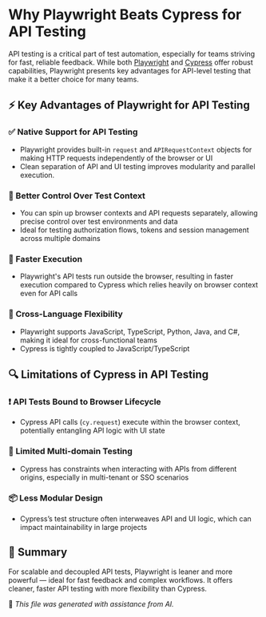 # Why Playwright Beats Cypress for API Testing

API testing is a critical part of test automation, especially for teams striving for fast, reliable feedback.
While both [Playwright](https://playwright.dev/) and [Cypress](https://www.cypress.io/) offer robust capabilities, Playwright presents key advantages for API-level testing that make it a better choice for many teams.

## ⚡ Key Advantages of Playwright for API Testing

### ✅ Native Support for API Testing

- Playwright provides built-in `request` and `APIRequestContext` objects for making HTTP requests independently of the browser or UI
- Clean separation of API and UI testing improves modularity and parallel execution.

### 🔧 Better Control Over Test Context

- You can spin up browser contexts and API requests separately, allowing precise control over test environments and data
- Ideal for testing authorization flows, tokens and session management across multiple domains

### 🚀 Faster Execution

- Playwright's API tests run outside the browser, resulting in faster execution compared to Cypress which relies heavily on browser context even for API calls

### 🔄 Cross-Language Flexibility

- Playwright supports JavaScript, TypeScript, Python, Java, and C#, making it ideal for cross-functional teams
- Cypress is tightly coupled to JavaScript/TypeScript

## 🔍 Limitations of Cypress in API Testing

### ❗ API Tests Bound to Browser Lifecycle

- Cypress API calls (`cy.request`) execute within the browser context, potentially entangling API logic with UI state

### 🧱 Limited Multi-domain Testing

- Cypress has constraints when interacting with APIs from different origins, especially in multi-tenant or SSO scenarios

### 📦 Less Modular Design

- Cypress’s test structure often interweaves API and UI logic, which can impact maintainability in large projects

## 🏁 Summary

For scalable and decoupled API tests, Playwright is leaner and more powerful — ideal for fast feedback and complex workflows. It offers cleaner, faster API testing with more flexibility than Cypress.

🤖 _This file was generated with assistance from AI._
